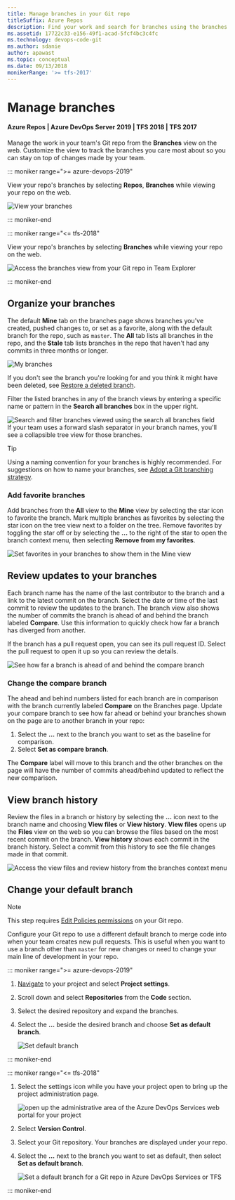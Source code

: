 ```yaml
---
title: Manage branches in your Git repo
titleSuffix: Azure Repos
description: Find your work and search for branches using the branches page in Azure DevOps Services/TFS
ms.assetid: 17722c33-e156-49f1-acad-5fcf4bc3c4fc
ms.technology: devops-code-git 
ms.author: sdanie
author: apawast
ms.topic: conceptual
ms.date: 09/13/2018
monikerRange: '>= tfs-2017'
---
```


# Manage branches

#### Azure Repos | Azure DevOps Server 2019 | TFS 2018 | TFS 2017

Manage the work in your team's Git repo from the **Branches** view on the web. 
Customize the view to track the branches you care most about so you can stay on top of changes made by your team.

::: moniker range=">= azure-devops-2019"

View your repo's branches by selecting **Repos**, **Branches** while viewing your repo on the web.

![View your branches](media/repos-navigation/repos-branches.png)

::: moniker-end

::: moniker range="<= tfs-2018"

View your repo's branches by selecting **Branches** while viewing your repo on the web.

![Access the branches view from your Git repo in Team Explorer](media/branches/branches_nav.png)

::: moniker-end

## Organize your branches

The default **Mine** tab on the branches page shows branches you've created, pushed changes to, or set as a favorite, along with the default branch for the repo, such as `master`. The **All** tab lists all branches in the repo, and the **Stale** tab lists branches in the repo that haven't had any commits in three months or longer.

![My branches](media/branches/my-branches.png)

If you don't see the branch you're looking for and you think it might have been deleted, see [Restore a deleted branch](restore-deleted-branch.md).

Filter the listed branches in any of the branch views by entering a specific name or pattern in the **Search all branches** box in the upper right.

![Search and filter branches viewed using the search all branches field](media/branches/search_branches.png)  
If your team uses a forward slash separator in your branch names, you'll see a collapsible tree view for those branches.

>[!TIP]   
> Using a naming convention for your branches is highly recommended. For suggestions on how to name your branches, see [Adopt a Git branching strategy](git-branching-guidance.md).   

<a name="mark-favorites"></a>

### Add favorite branches

Add branches from the **All** view to the **Mine** view by selecting the star icon to favorite the branch. 
Mark multiple branches as favorites by selecting the star icon on the tree view next to a folder on the tree.
Remove favorites by toggling the star off or by selecting the **...** to the right of the star to open the branch context menu, then selecting **Remove from my favorites**.

![Set favorites in your branches to show them in the Mine view](media/branches/branches_favorites.png)

<a name="review-updates"></a>

## Review updates to your branches

Each branch name has the name of the last contributor to the branch and a link to the latest commit on the branch. Select the date or time of the last commit to review the updates to the branch.
The branch view also shows the number of commits the branch is ahead of and behind the branch labeled **Compare**. Use this information to quickly check how far a branch has diverged from another.

If the branch has a pull request open, you can see its pull request ID. Select the pull request to open it up so you can review the details.

![See how far a branch is ahead of and behind the compare branch](media/branches/branches_ahead_behind.png)

### Change the compare branch

The ahead and behind numbers listed for each branch are in comparison with the branch currently labeled **Compare** on the Branches page. Update your compare branch to see how far ahead or behind
your branches shown on the page are to another branch in your repo:

1. Select the **...** next to the branch you want to set as the baseline for comparison.   
2. Select **Set as compare branch**.

The **Compare** label will move to this branch and the other branches on the page will have the number of commits ahead/behind updated to reflect the new comparison.

## View branch history

Review the files in a branch or history by selecting the **...** icon next to the branch name and choosing **View files** or **View history**. **View files** opens up the **Files** view on the web so you can 
browse the files based on the most recent commit on the branch. **View history** shows each commit in the branch history. Select a commit from this history to see the file changes made in that commit.

![Access the view files and review history from the branches context menu](media/branches/branches_context_menu.png)

## Change your default branch

>[!NOTE]
>This step requires [Edit Policies permissions](../../organizations/security/set-git-tfvc-repository-permissions.md#git-repository) on your Git repo. 

Configure your Git repo to use a different default branch to merge code into when your team creates new pull requests.
This is useful when you want to use a branch other than `master` for new changes or need to change your main line of development in your repo.

::: moniker range=">= azure-devops-2019"

1. [Navigate](../../project/navigation/go-to-project-repo.md) to your project and select **Project settings**.

2. Scroll down and select **Repositories** from the **Code** section.

3. Select the desired repository and expand the branches.

4. Select the **...** beside the desired branch and choose **Set as default branch**.

   ![Set default branch](media/pull-requests/set-default-branch-new-nav.png)

::: moniker-end

::: moniker range="<= tfs-2018"

1. Select the settings icon while you have your project open to bring up the project administration page.

   ![open up the administrative area of the Azure DevOps Services web portal for your project](media/pull-requests/gear_icon_settings.png)
   
1. Select **Version Control**.

1. Select your Git repository. Your branches are displayed under your repo.

1. Select the **...** next to the branch you want to set as default, then select **Set as default branch**.

   ![Set a default branch for a Git repo in Azure DevOps Services or TFS](media/pull-requests/set_default_branch.png)

::: moniker-end
